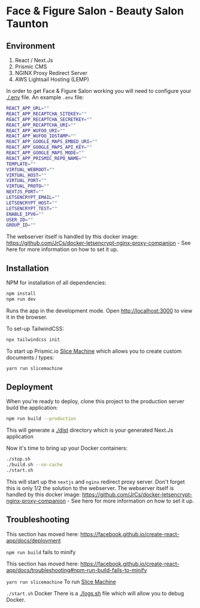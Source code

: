 Face & Figure Salon - Beauty Salon Taunton
=============================================

## Environment

1. React / Next.Js
2. Prismic CMS
3. NGINX Proxy Redirect Server
4. AWS Lightsail Hosting (LEMP)

In order to get Face & Figure Salon working you will need to configure your [./.env](./.env) file.
An example `.env` file:

```bash
REACT_APP_URL=""
REACT_APP_RECAPTCHA_SITEKEY=""
REACT_APP_RECAPTCHA_SECRETKEY=""
REACT_APP_RECAPTCHA_URI=""
REACT_APP_WUFOO_URI=""
REACT_APP_WUFOO_IDSTAMP=""
REACT_APP_GOOGLE_MAPS_EMBED_URI=""
REACT_APP_GOOGLE_MAPS_API_KEY=""
REACT_APP_GOOGLE_MAPS_MODE=""
REACT_APP_PRISMIC_REPO_NAME=""
TEMPLATE=""
VIRTUAL_WEBROOT=""
VIRTUAL_HOST=""
VIRTUAL_PORT=""
VIRTUAL_PROTO=""
NEXTJS_PORT=""
LETSENCRYPT_EMAIL=""
LETSENCRYPT_HOST=""
LETSENCRYPT_TEST=""
ENABLE_IPV6=""
USER_ID=""
GROUP_ID=""
```

The webserver itself is handled by this docker image: https://github.com/JrCs/docker-letsencrypt-nginx-proxy-companion - See here for more information on how to set it up.

## Installation

NPM for installation of all dependencies:

```bash
npm install
npm run dev
```
Runs the app in the development mode.
Open [http://localhost:3000](http://localhost:3000) to view it in the browser.

To set-up TailwindCSS:
```bash
npx tailwindcss init
```

To start up Prismic.io [Slice Machine](https://prismic.io/docs/nextjs) which allows you to create custom documents / types:
```bash
yarn run slicemachine
```


## Deployment

When you're ready to deploy, clone this project to the production server build the application:

```bash
npm run build --production
```
This will generate a [./dist](./dist) directory which is your generated Next.Js application

Now it's time to bring up your Docker containers:
```bash
./stop.sh
./build.sh --no-cache
./start.sh
```
This will start up the `nextjs` and `nginx` redirect proxy server. Don't forget this is only 1/2 the solution to the webserver.
The webserver itself is handled by this docker image: https://github.com/JrCs/docker-letsencrypt-nginx-proxy-companion - See here for more information on how to set it up.


## Troubleshooting

This section has moved here: https://facebook.github.io/create-react-app/docs/deployment

`npm run build` fails to minify

This section has moved here: https://facebook.github.io/create-react-app/docs/troubleshooting#npm-run-build-fails-to-minify

`yarn run slicemachine`
To run [Slice Machine](https://prismic.io/docs/nextjs)

`./start.sh` Docker
There is a [./logs.sh](./logs.sh) file which will allow you to debug Docker.